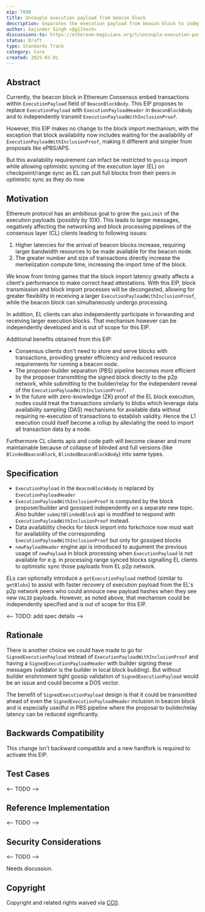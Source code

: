 ```yaml
---
eip: 7898
title: Uncouple execution payload from beacon block
description: Separates the execution payload from beacon block to independently transmit them
author: Gajinder Singh <@g11tech>
discussions-to: https://ethereum-magicians.org/t/uncouple-execution-payload-from-beacon-block/23029
status: Draft
type: Standards Track
category: Core
created: 2025-03-01
---
```


## Abstract

Currently, the beacon block in Ethereum Consensus embed transactions within `ExecutionPayload` field of `BeaconBlockBody`. This EIP proposes to replace `ExecutionPayload` with `ExecutionPayloadHeader` in `BeaconBlockBody` and to independently transmit `ExecutionPayloadWithInclusionProof`.

However, this EIP makes no change to the block import mechanism, with the exception that block availability now includes waiting for the availability of `ExecutionPayloadWithInclusionProof`, making it different and simpler from proposals like ePBS/APS.

But this availability requirement can infact be restricted to `gossip` import while allowing optimistic syncing of the execution layer (EL) on checkpoint/range sync as EL can pull full blocks from their peers in optimistic sync as they do now.

## Motivation

Ethereum protocol has an ambitious goal to grow the `gasLimit` of the execution payloads (possibly by 10X). This leads to larger messages, negatively affecting the networking and block processing pipelines of the consensus layer (CL) clients leading to following issues:

1. Higher latencies for the arrival of beacon blocks increase, requiring larger bandwidth resources to be made available for the beacon node.
2. The greater number and size of transactions directly increase the merkelization compute time, increasing the import time of the block.

We know from timing games that the block import latency greatly affects a client's performance to make correct head attestations. With this EIP, block transmission and block import processes will be decongested, allowing for greater flexibility in receiving a larger `ExecutionPayloadWithInclusionProof`, while the beacon block can simultaneously undergo processing. 

In addition, EL clients can also independently participate in forwarding and receiving larger execution blocks. That mechanism however can be independently developed and is out of scope for this EIP.

Additional benefits obtained from this EIP:

- Consensus clients don't need to store and serve blocks with transactions, providing greater efficiency and reduced resource requirements for running a beacon node.
- The proposer-builder separation (PBS) pipeline becomes more efficient by the proposer transmitting the signed block directly to the p2p network, while submitting to the builder/relay for the independent reveal of the `ExecutionPayloadWithInclusionProof`.
- In the future with zero-knowledge (ZK) proof of the EL block execution, nodes could treat the transactions similarly to blobs which leverage data availability sampling (DAS) mechanisms for available data without requiring re-execution of transactions to establish validity. Hence the L1 execution could itself become a rollup by alleviating the need to import all transaction data by a node.

Furthermore CL clients apis and code path will become cleaner and more maintainable because of collapse of blinded and full versions (like `BlindedBeaconBlock`, `BlindedBeaconBlockBody`) into same types.

## Specification

- `ExecutionPayload` in the `BeaconBlockBody` is replaced by `ExecutionPayloadHeader`
- `ExecutionPayloadWithInclusionProof` is computed by the block proposer/builder and gossiped independently on a separate new topic. Also builder `submitBlindedBlock` api is modified to respond with `ExecutionPayloadWithInclusionProof` instead.
- Data availability checks for block import into forkchoice now must wait for availability of the corresponding `ExecutionPayloadWithInclusionProof` but only for gossiped blocks
- `newPayloadHeader` engine api is introduced to augument the previous usage of `newPayload` in block processing when `ExecutionPayload` is not available for e.g. in processing range synced blocks signalling EL clients to optimistic sync those payloads from EL p2p network.

ELs can optionally introduce a `getExecutionPayload` method (similar to `getBlobs`) to assist with faster recovery of execution payload from the EL's p2p network peers who could annouce new payload hashes when they see new `VALID` payloads. However, as noted above, that mechanism could be independently specified and is out of scope for this EIP.

<-- TODO: add spec details -->

## Rationale

There is another choice we could have made to go for `SignedExecutionPayload` instead of `ExecutionPayloadWithInclusionProof` and having a `SignedExecutionPayloadHeader` with builder signing these messages (validator is the builder in local block building). But without builder enshrinment tight gossip validation of `SignedExecutionPayload` would be an issue and could become a DOS vector.

The benefit of `SignedExecutionPayload` design is that it could be transmitted ahead of even the `SignedExecutionPayloadHeader` inclusion in beacon block and is especially usedful in PBS pipeline where the proposal to builder/relay latency can be reduced significantly.

## Backwards Compatibility

This change isn't backward compatible and a new hardfork is required to activate this EIP.

## Test Cases

<-- TODO -->

## Reference Implementation

<-- TODO -->

## Security Considerations

<-- TODO -->

Needs discussion.

## Copyright

Copyright and related rights waived via [CC0](../LICENSE.md).

